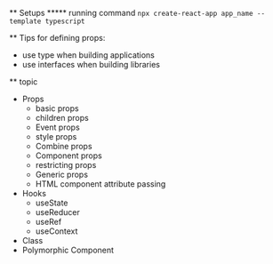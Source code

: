 ** Setups
***** running command
`npx create-react-app app_name --template typescript`

** Tips
for defining props:
- use type when building applications
- use interfaces when building libraries

** topic
- Props
    - basic props
    - children props
    - Event props
    - style props 
    - Combine props
    - Component props  
    - restricting props
    - Generic props
    - HTML component attribute passing
- Hooks
    - useState
    - useReducer
    - useRef
    - useContext
- Class
- Polymorphic Component
